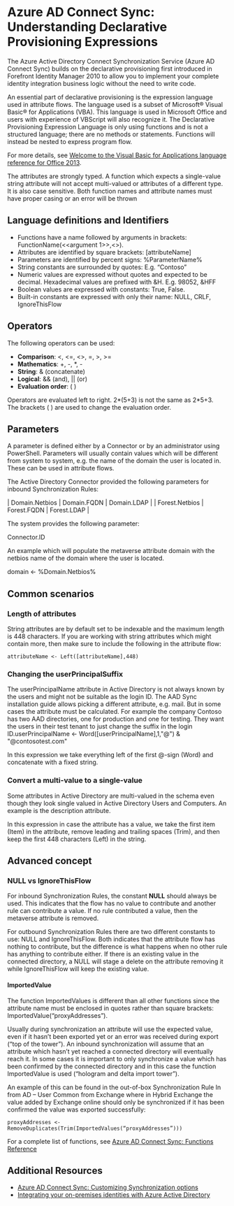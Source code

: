 <properties
	pageTitle="Azure AD Connect Sync: Understanding Declarative Provisioning Expressions"
	description="Explains the declarative provisioning expressions."
	services="active-directory"
	documentationCenter=""
	authors="markusvi"
	manager="swadhwa"
	editor=""/>

<tags
	ms.service="active-directory"
	ms.workload="identity"
	ms.tgt_pltfrm="na"
	ms.devlang="na"
	ms.topic="article"
	ms.date="07/27/2015"
	ms.author="markusvi"/>


# Azure AD Connect Sync: Understanding Declarative Provisioning Expressions

The Azure Active Directory Connect Synchronization Service (Azure AD Connect Sync) builds on the declarative provisioning first introduced in Forefront Identity Manager 2010 to allow you to implement your complete identity integration business logic without the need to write code.

An essential part of declarative provisioning is the expression language used in attribute flows. The language used is a subset of Microsoft® Visual Basic® for Applications (VBA). This language is used in Microsoft Office and users with experience of VBScript will also recognize it. The Declarative Provisioning Expression Language is only using functions and is not a structured language; there are no methods or statements. Functions will instead be nested to express program flow.

For more details, see [Welcome to the Visual Basic for Applications language reference for Office 2013](https://msdn.microsoft.com/library/gg264383(v=office.15).aspx).

The attributes are strongly typed. A function which expects a single-value string attribute will not accept multi-valued or attributes of a different type. It is also case sensitive. Both function names and attribute names must have proper casing or an error will be thrown





## Language definitions and Identifiers

- Functions have a name followed by arguments in brackets: FunctionName(<<argument 1>>,<<argument N>>).
- Attributes are identified by square brackets: [attributeName]
- Parameters are identified by percent signs: %ParameterName%
- String constants are surrounded by quotes: E.g. “Contoso”
- Numeric values are expressed without quotes and expected to be decimal. Hexadecimal values are prefixed with &H. E.g. 98052, &HFF
- Boolean values are expressed with constants: True, False.
- Built-in constants are expressed with only their name: NULL, CRLF, IgnoreThisFlow


## Operators

The following operators can be used:

- **Comparison**: <, <=, <>, =, >, >=
- **Mathematics**: +, -, *, -
- **String**: & (concatenate)
- **Logical**: && (and), || (or)
- **Evaluation order**: ( )



Operators are evaluated left to right. 2*(5+3) is not the same as 2*5+3.<br> 
The brackets ( ) are used to change the evaluation order.





## Parameters

A parameter is defined either by a Connector or by an administrator using PowerShell. Parameters will usually contain values which will be different from system to system, e.g. the name of the domain the user is located in. These can be used in attribute flows.

The Active Directory Connector provided the following parameters for inbound Synchronization Rules:

 
| Domain.Netbios | Domain.FQDN | Domain.LDAP |
| Forest.Netbios | Forest.FQDN | Forest.LDAP |
 

The system provides the following parameter:

Connector.ID

An example which will populate the metaverse attribute domain with the netbios name of the domain where the user is located.

domain <- %Domain.Netbios%

## Common scenarios

### Length of attributes

String attributes are by default set to be indexable and the maximum length is 448 characters. If you are working with string attributes which might contain more, then make sure to include the following in the attribute flow:

`attributeName <- Left([attributeName],448)`

### Changing the userPrincipalSuffix

The userPrincipalName attribute in Active Directory is not always known by the users and might not be suitable as the login ID. The AAD Sync installation guide allows picking a different attribute, e.g. mail. But in some cases the attribute must be calculated. For example the company Contoso has two AAD directories, one for production and one for testing. They want the users in their test tenant to just change the suffix in the login ID.userPrincipalName <- Word([userPrincipalName],1,"@") & "@contosotest.com"

In this expression we take everything left of the first @-sign (Word) and concatenate with a fixed string.





### Convert a multi-value to a single-value

Some attributes in Active Directory are multi-valued in the schema even though they look single valued in Active Directory Users and Computers. An example is the description attribute.

In this expression in case the attribute has a value, we take the first item (Item) in the attribute, remove leading and trailing spaces (Trim), and then keep the first 448 characters (Left) in the string.



## Advanced concept

### NULL vs IgnoreThisFlow

For inbound Synchronization Rules, the constant **NULL** should always be used. This indicates that the flow has no value to contribute and another rule can contribute a value. If no rule contributed a value, then the metaverse attribute is removed.

For outbound Synchronization Rules there are two different constants to use: NULL and IgnoreThisFlow. Both indicates that the attribute flow has nothing to contribute, but the difference is what happens when no other rule has anything to contribute either. If there is an existing value in the connected directory, a NULL will stage a delete on the attribute removing it while IgnoreThisFlow will keep the existing value.



#### ImportedValue

The function ImportedValues is different than all other functions since the attribute name must be enclosed in quotes rather than square brackets: ImportedValue(“proxyAddresses”).

Usually during synchronization an attribute will use the expected value, even if it hasn’t been exported yet or an error was received during export (“top of the tower”). An inbound synchronization will assume that an attribute which hasn’t yet reached a connected directory will eventually reach it. In some cases it is important to only synchronize a value which has been confirmed by the connected directory and in this case the function ImportedValue is used (“hologram and delta import tower”).

An example of this can be found in the out-of-box Synchronization Rule In from AD – User Common from Exchange where in Hybrid Exchange the value added by Exchange online should only be synchronized if it has been confirmed the value was exported successfully:


`proxyAddresses <- RemoveDuplicates(Trim(ImportedValues(“proxyAddresses”)))`

For a complete list of functions, see [Azure AD Connect Sync: Functions Reference](active-directory-aadconnectsync-functions-reference.md)


## Additional Resources

* [Azure AD Connect Sync: Customizing Synchronization options](active-directory-aadconnectsync-whatis.md)
* [Integrating your on-premises identities with Azure Active Directory](active-directory-aadconnect.md)
 
<!--Image references-->
